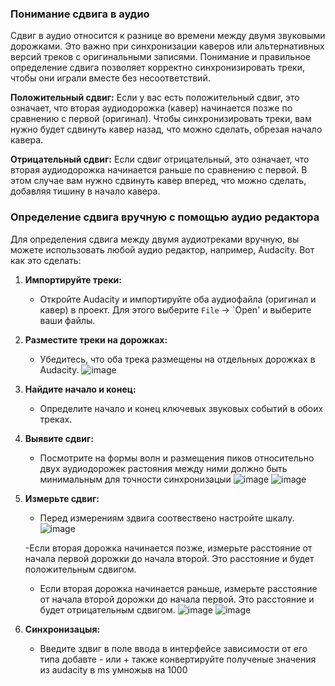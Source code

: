 ### Понимание сдвига в аудио

Сдвиг в аудио относится к разнице во времени между двумя звуковыми дорожками. Это важно при синхронизации каверов или альтернативных версий треков с оригинальными записями. Понимание и правильное определение сдвига позволяет корректно синхронизировать треки, чтобы они играли вместе без несоответствий.

**Положительный сдвиг:** Если у вас есть положительный сдвиг, это означает, что вторая аудиодорожка (кавер) начинается позже по сравнению с первой (оригинал). Чтобы синхронизировать треки, вам нужно будет сдвинуть кавер назад, что можно сделать, обрезая начало кавера.

**Отрицательный сдвиг:** Если сдвиг отрицательный, это означает, что вторая аудиодорожка начинается раньше по сравнению с первой. В этом случае вам нужно сдвинуть кавер вперед, что можно сделать, добавляя тишину в начало кавера.

### Определение сдвига вручную с помощью аудио редактора

Для определения сдвига между двумя аудиотреками вручную, вы можете использовать любой аудио редактор, например, Audacity. Вот как это сделать:

1. **Импортируйте треки:**
   - Откройте Audacity и импортируйте оба аудиофайла (оригинал и кавер) в проект. Для этого выберите `File` -> `Open'  и выберите ваши файлы.

2. **Разместите треки на дорожках:**
   - Убедитесь, что оба трека размещены на отдельных дорожках в Audacity.
   ![image](https://github.com/user-attachments/assets/7225b73e-f01a-4054-9e0d-5c454f58d097)

3. **Найдите начало и конец:**
   - Определите начало и конец ключевых звуковых событий в обоих треках.

5. **Выявите сдвиг:**
   - Посмотрите на формы волн и размещения пиков относительно двух аудиодорожек растояния между ними должно быть минимальным  для точности синхронизацыи
    ![image](https://github.com/user-attachments/assets/5db99bca-0fac-4fa8-a6a4-2756d7680a74)
    ![image](https://github.com/user-attachments/assets/385229c9-4a54-42bf-960b-f8900433094f)

6. **Измерьте сдвиг:**
   - Перед измерениям здвига соотвествено настройте шкалу.
   ![image](https://github.com/user-attachments/assets/f3cc91a2-77d4-48bb-a6ca-85df748e1209)

   -Если вторая дорожка начинается позже, измерьте расстояние от начала первой дорожки до начала второй. Это расстояние и будет положительным сдвигом.
   - Если вторая дорожка начинается раньше, измерьте расстояние от начала второй дорожки до начала первой. Это расстояние и будет отрицательным сдвигом.
  ![image](https://github.com/user-attachments/assets/0460f2db-5d5c-4111-994c-061ca5328ccd)
  ![image](https://github.com/user-attachments/assets/72a35333-69d3-48d6-b3c6-d57227778a1c)

8. **Синхронизацыя:**
   - Введите здвиг в поле ввода в интерфейсе зависимости от его типа добавте - или + также конвертируйте полученые значения из audacity в ms умножыв на 1000
  

